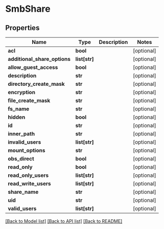 # SmbShare

## Properties
Name | Type | Description | Notes
------------ | ------------- | ------------- | -------------
**acl** | **bool** |  | [optional] 
**additional_share_options** | **list[str]** |  | [optional] 
**allow_guest_access** | **bool** |  | [optional] 
**description** | **str** |  | [optional] 
**directory_create_mask** | **str** |  | [optional] 
**encryption** | **str** |  | [optional] 
**file_create_mask** | **str** |  | [optional] 
**fs_name** | **str** |  | [optional] 
**hidden** | **bool** |  | [optional] 
**id** | **str** |  | [optional] 
**inner_path** | **str** |  | [optional] 
**invalid_users** | **list[str]** |  | [optional] 
**mount_options** | **str** |  | [optional] 
**obs_direct** | **bool** |  | [optional] 
**read_only** | **bool** |  | [optional] 
**read_only_users** | **list[str]** |  | [optional] 
**read_write_users** | **list[str]** |  | [optional] 
**share_name** | **str** |  | [optional] 
**uid** | **str** |  | [optional] 
**valid_users** | **list[str]** |  | [optional] 

[[Back to Model list]](../README.md#documentation-for-models) [[Back to API list]](../README.md#documentation-for-api-endpoints) [[Back to README]](../README.md)

